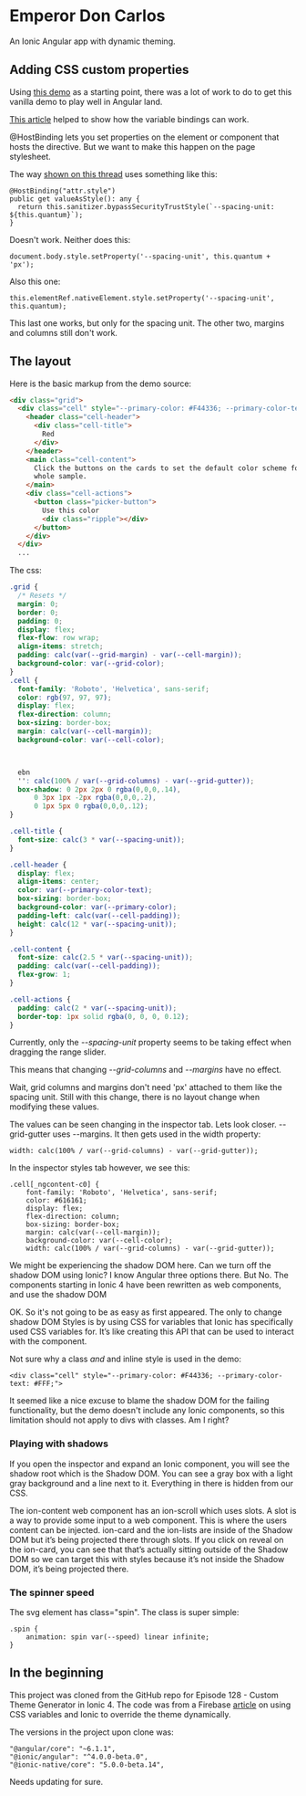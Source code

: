 # Emperor Don Carlos

An Ionic Angular app with dynamic theming.


## Adding CSS custom properties

Using [this demo](https://googlechrome.github.io/samples/css-custom-properties/) as a starting point, there was a lot of work to do to get this vanilla demo to play well in Angular land.

[This article](https://medium.com/@ingobrk/using-css-variables-in-angular-282a9edf1a20) helped to show how the variable bindings can work.

@HostBinding lets you set properties on the element or component that hosts the directive.
But we want to make this happen on the page stylesheet.

The way [shown on this thread](https://forum.ionicframework.com/t/ionic-4-how-to-set-css-custom-properties-dynamically/148500/13) uses something like this:
```
@HostBinding("attr.style")
public get valueAsStyle(): any {
  return this.sanitizer.bypassSecurityTrustStyle(`--spacing-unit: ${this.quantum}`);
}
```

Doesn't work.  Neither does this:
```
document.body.style.setProperty('--spacing-unit', this.quantum + 'px');
```

Also this one:
```
this.elementRef.nativeElement.style.setProperty('--spacing-unit', this.quantum);
```

This last one works, but only for the spacing unit.  The other two, margins and columns still don't work.

## The layout

Here is the basic markup from the demo source:
```html
<div class="grid">
  <div class="cell" style="--primary-color: #F44336; --primary-color-text: #FFF;">
    <header class="cell-header">
      <div class="cell-title">
        Red
      </div>
    </header>
    <main class="cell-content">
      Click the buttons on the cards to set the default color scheme for the
      whole sample.
    </main>
    <div class="cell-actions">
      <button class="picker-button">
        Use this color
        <div class="ripple"></div>
      </button>
    </div>
  </div>
  ...
```


The css:
```css
.grid {
  /* Resets */
  margin: 0;
  border: 0;
  padding: 0;
  display: flex;
  flex-flow: row wrap;
  align-items: stretch;
  padding: calc(var(--grid-margin) - var(--cell-margin));
  background-color: var(--grid-color);
}
.cell {
  font-family: 'Roboto', 'Helvetica', sans-serif;
  color: rgb(97, 97, 97);
  display: flex;
  flex-direction: column;
  box-sizing: border-box;
  margin: calc(var(--cell-margin));
  background-color: var(--cell-color);



  ebn
  '': calc(100% / var(--grid-columns) - var(--grid-gutter));
  box-shadow: 0 2px 2px 0 rgba(0,0,0,.14),
      0 3px 1px -2px rgba(0,0,0,.2),
      0 1px 5px 0 rgba(0,0,0,.12);
}

.cell-title {
  font-size: calc(3 * var(--spacing-unit));
}

.cell-header {
  display: flex;
  align-items: center;
  color: var(--primary-color-text);
  box-sizing: border-box;
  background-color: var(--primary-color);
  padding-left: calc(var(--cell-padding));
  height: calc(12 * var(--spacing-unit));
}

.cell-content {
  font-size: calc(2.5 * var(--spacing-unit));
  padding: calc(var(--cell-padding));
  flex-grow: 1;
}

.cell-actions {
  padding: calc(2 * var(--spacing-unit));
  border-top: 1px solid rgba(0, 0, 0, 0.12);
}
```

Currently, only the *--spacing-unit* property seems to be taking effect when dragging the range slider.

This means that changing *--grid-columns* and *--margins* have no effect.

Wait, grid columns and margins don't need 'px' attached to them like the spacing unit.  Still with this change, there is no layout change when modifying these values.

The values can be seen changing in the inspector tab.  Lets look closer.
--grid-gutter uses --margins.  It then gets used in the width property:
```
width: calc(100% / var(--grid-columns) - var(--grid-gutter));
```

In the inspector styles tab however, we see this:
```
.cell[_ngcontent-c0] {
    font-family: 'Roboto', 'Helvetica', sans-serif;
    color: #616161;
    display: flex;
    flex-direction: column;
    box-sizing: border-box;
    margin: calc(var(--cell-margin));
    background-color: var(--cell-color);
    width: calc(100% / var(--grid-columns) - var(--grid-gutter));
```

We might be experiencing the shadow DOM here.  Can we turn off the shadow DOM using Ionic?  I know Angular three options there.  But No. The components starting in Ionic 4 have been rewritten as web components, and use the shadow DOM

OK.  So it's not going to be as easy as first appeared.  The only to change shadow DOM Styles is by using CSS for variables that Ionic has specifically used CSS variables for. It’s like creating this API that can be used to interact with the component.

Not sure why a class *and* and inline style is used in the demo:
```
<div class="cell" style="--primary-color: #F44336; --primary-color-text: #FFF;">
```

It seemed like a nice excuse to blame the shadow DOM for the failing functionality, but the demo doesn't include any Ionic components, so this limitation should not apply to divs with classes.  Am I right?

### Playing with shadows

If you open the inspector and expand an Ionic component, you will see the shadow root which is the Shadow DOM. You can see a gray box with a light gray background and a line next to it. Everything in there is hidden from our CSS.

The ion-content web component has an ion-scroll which uses slots.  A slot is a way to provide some input to a web component. This is where the users content can be injected. ion-card and the ion-lists are inside of the Shadow DOM but it’s being projected there through slots. If you click on reveal on the ion-card, you can see that that’s actually sitting outside of the Shadow DOM so we can target this with styles because it’s not inside the Shadow DOM, it’s being projected there.


### The spinner speed

The svg element has class="spin".  The class is super simple:
```
.spin {
    animation: spin var(--speed) linear infinite;
}
```






## In the beginning

This project was cloned from the GitHub repo for Episode 128 - Custom Theme Generator in Ionic 4.
The code was from a Firebase [article](https://angularfirebase.com/lessons/css-variables-in-ionic-4/#CSS-Variable-Basics) on using CSS variables and Ionic to override the theme dynamically.

The versions in the project upon clone was:
```
"@angular/core": "~6.1.1",
"@ionic/angular": "^4.0.0-beta.0",
"@ionic-native/core": "5.0.0-beta.14",
```

Needs updating for sure.
